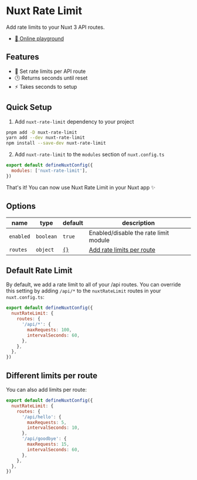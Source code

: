 # Nuxt Rate Limit

Add rate limits to your Nuxt 3 API routes.

- [🏀 Online playground](https://stackblitz.com/github/timb-103/nuxt-rate-limit?file=playground%2Fapp.vue)

## Features

- 🛑 Set rate limits per API route
- 🕒 Returns seconds until reset
- ⚡ Takes seconds to setup

## Quick Setup

1. Add `nuxt-rate-limit` dependency to your project

```bash
pnpm add -D nuxt-rate-limit
yarn add --dev nuxt-rate-limit
npm install --save-dev nuxt-rate-limit
```

2. Add `nuxt-rate-limit` to the `modules` section of `nuxt.config.ts`

```js
export default defineNuxtConfig({
  modules: ['nuxt-rate-limit'],
})
```

That's it! You can now use Nuxt Rate Limit in your Nuxt app ✨

## Options

| name | type | default | description |
| --- | --- | --- | --- |
| `enabled` | `boolean` | `true` | Enabled/disable the rate limit module |
| `routes` | `object` | [`{}`](https://github.com/timb-103/nuxt-rate-limit/edit/master/README.md#default-rate-limit) | [Add rate limits per route](https://github.com/timb-103/nuxt-rate-limit/edit/master/README.md#different-limits-per-route) |

## Default Rate Limit

By default, we add a rate limit to all of your /api routes. You can override this setting by adding `/api/*` to the `nuxtRateLimit` routes in your `nuxt.config.ts`:

```js
export default defineNuxtConfig({
  nuxtRateLimit: {
    routes: {
      '/api/*': {
        maxRequests: 100,
        intervalSeconds: 60,
      },
    },
  },
})
```
## Different limits per route

You can also add limits per route:

```js
export default defineNuxtConfig({
  nuxtRateLimit: {
    routes: {
      '/api/hello': {
        maxRequests: 5,
        intervalSeconds: 10,
      },
      '/api/goodbye': {
        maxRequests: 15,
        intervalSeconds: 60,
      },
    },
  },
})
```

<!-- Badges -->

[npm-version-src]: https://img.shields.io/npm/v/nuxt-rate-limit/latest.svg?style=flat&colorA=18181B&colorB=28CF8D
[npm-version-href]: https://npmjs.com/package/nuxt-rate-limit
[npm-downloads-src]: https://img.shields.io/npm/dm/nuxt-rate-limit.svg?style=flat&colorA=18181B&colorB=28CF8D
[npm-downloads-href]: https://npmjs.com/package/nuxt-rate-limit
[license-src]: https://img.shields.io/npm/l/nuxt-rate-limit.svg?style=flat&colorA=18181B&colorB=28CF8D
[license-href]: https://npmjs.com/package/nuxt-rate-limit
[nuxt-src]: https://img.shields.io/badge/Nuxt-18181B?logo=nuxt.js
[nuxt-href]: https://nuxt.com

